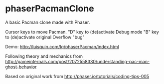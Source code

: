 # phaserPacmanClone
A basic Pacman clone made with Phaser.

Cursor keys to move Pacman.
"D" key to (de)activate Debug mode
"B" key to (de)activate original Overflow "bug"

Demo:
http://luisquin.com/lq/phaserPacman/index.html

Following theory and mechanics from
http://gameinternals.com/post/2072558330/understanding-pac-man-ghost-behavior

Based on original work from
http://phaser.io/tutorials/coding-tips-005
